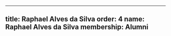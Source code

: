 ---
  title: Raphael Alves da Silva
  order: 4
  name: Raphael Alves da Silva
  membership: Alumni
  ---
  